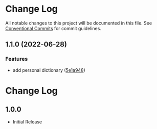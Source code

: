 # Change Log

All notable changes to this project will be documented in this file.
See [Conventional Commits](https://conventionalcommits.org) for commit guidelines.

## 1.1.0 (2022-06-28)


### Features

* add personal dictionary ([5e1a948](https://github.com/PaleBluDot/cspell-dictionaries/commit/5e1a9486dabad3522b9935b083942b768119b654))



# Change Log

## 1.0.0

- Initial Release
